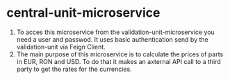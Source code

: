 # central-unit-microservice
1. To acces this microservice from the validation-unit-microservice you need a user and passwod. It uses basic authentication send by the validation-unit
   via Feign Client.
2. The main purpose of this microservice is to calculate the prices of parts in EUR, RON and USD. To do that it makes an axternal API call to a third party
   to get the rates for the currencies.
